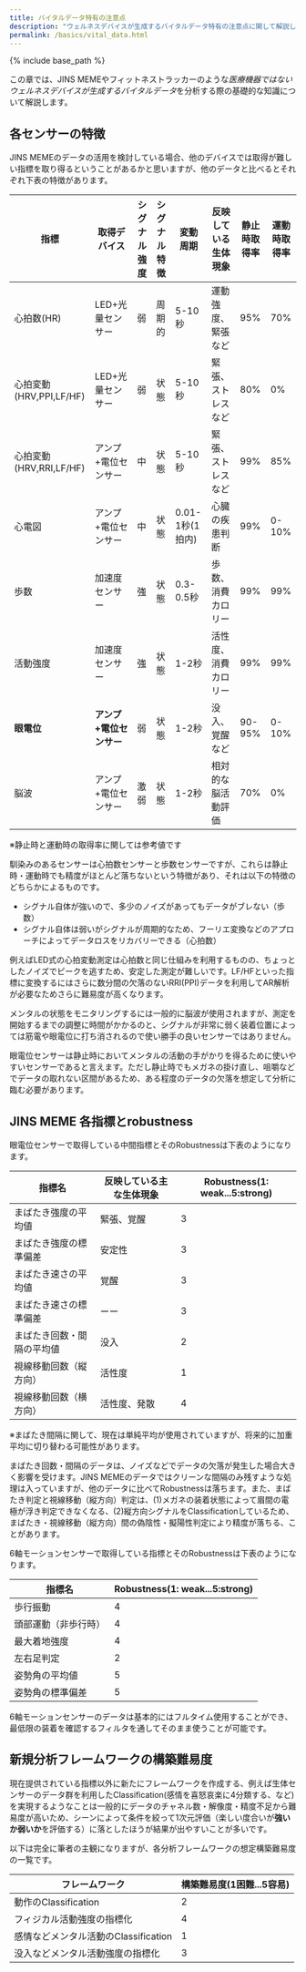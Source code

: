 ```yaml
---
title: バイタルデータ特有の注意点
description: "ウェルネスデバイスが生成するバイタルデータ特有の注意点に関して解説します"
permalink: /basics/vital_data.html
---
```


{% include base_path %}

この章では、JINS MEMEやフィットネストラッカーのような*医療機器ではないウェルネスデバイスが生成するバイタルデータ*を分析する際の基礎的な知識について解説します。

## 各センサーの特徴

JINS MEMEのデータの活用を検討している場合、他のデバイスでは取得が難しい指標を取り得るということがあるかと思いますが、他のデータと比べるとそれぞれ下表の特徴があります。

| 指標 | 取得デバイス | シグナル強度 | シグナル特徴 | 変動周期 | 反映している生体現象 | 静止時取得率 | 運動時取得率 |
| ---- | ---- | ---- | ---- | ---- | ---- | ---- | ---- |
| 心拍数(HR) | LED+光量センサー | 弱 | 周期的 | 5-10秒 |  運動強度、緊張など | 95% | 70% |
| 心拍変動(HRV,PPI,LF/HF) | LED+光量センサー | 弱 | 状態 | 5-10秒 | 緊張、ストレスなど | 80% | 0% | 
| 心拍変動(HRV,RRI,LF/HF) | アンプ+電位センサー | 中 | 状態 | 5-10秒 | 緊張、ストレスなど | 99% | 85% |
| 心電図 | アンプ+電位センサー | 中 | 状態 | 0.01-1秒(1拍内) | 心臓の疾患判断 | 99% | 0-10% |
| 歩数 | 加速度センサー | 強 | 状態 | 0.3-0.5秒 | 歩数、消費カロリー | 99% | 99% |
| 活動強度 | 加速度センサー | 強 | 状態 | 1-2秒 | 活性度、消費カロリー | 99% | 99% |
| **眼電位** | **アンプ+電位センサー** | 弱 | 状態 | 1-2秒 | 没入、覚醒など | 90-95% | 0-10% |
| 脳波 | アンプ+電位センサー | 激弱 | 状態 | 1-2秒 | 相対的な脳活動評価 | 70% | 0% |

※静止時と運動時の取得率に関しては参考値です

馴染みのあるセンサーは心拍数センサーと歩数センサーですが、これらは静止時・運動時でも精度がほとんど落ちないという特徴があり、それは以下の特徴のどちらかによるものです。

- シグナル自体が強いので、多少のノイズがあってもデータがブレない（歩数）
- シグナル自体は弱いがシグナルが周期的なため、フーリエ変換などのアプローチによってデータロスをリカバリーできる（心拍数）

例えばLED式の心拍変動測定は心拍数と同じ仕組みを利用するものの、ちょっとしたノイズでピークを逃すため、安定した測定が難しいです。LF/HFといった指標に変換するにはさらに数分間の欠落のないRRI(PPI)データを利用してAR解析が必要なためさらに難易度が高くなります。

メンタルの状態をモニタリングするには一般的に脳波が使用されますが、測定を開始するまでの調整に時間がかかるのと、シグナルが非常に弱く装着位置によっては筋電や眼電位に打ち消されるので使い勝手の良いセンサーではありません。

眼電位センサーは静止時においてメンタルの活動の手がかりを得るために使いやすいセンサーであると言えます。ただし静止時でもメガネの掛け直し、咀嚼などでデータの取れない区間があるため、ある程度のデータの欠落を想定して分析に臨む必要があります。

## JINS MEME 各指標とrobustness

眼電位センサーで取得している中間指標とそのRobustnessは下表のようになります。

| 指標名               | 反映している主な生体現象      | Robustness(1: weak...5:strong) |
|-------------------|-----------------------|------------|
| まばたき強度の平均値      | 緊張、覚醒                  | 3     |
| まばたき強度の標準偏差    | 安定性 | 3     |
| まばたき速さの平均値       | 覚醒                  | 3     |
| まばたき速さの標準偏差     | ーー                    | 3     |
| まばたき回数・間隔の平均値 | 没入                  | 2        |
| 視線移動回数（縦方向） | 活性度                | 1      |
| 視線移動回数（横方向） | 活性度、発散           | 4     |

※まばたき間隔に関して、現在は単純平均が使用されていますが、将来的に加重平均に切り替わる可能性があります。

まばたき回数・間隔のデータは、ノイズなどでデータの欠落が発生した場合大きく影響を受けます。JINS MEMEのデータではクリーンな間隔のみ残すような処理は入っていますが、他のデータに比べてRobustnessは落ちます。また、まばたき判定と視線移動（縦方向）判定は、(1)メガネの装着状態によって眉間の電極が浮き判定できなくなる、(2)縦方向シグナルをClassificationしているため、まばたき・視線移動（縦方向）間の偽陰性・擬陽性判定により精度が落ちる、ことがあります。

6軸モーションセンサーで取得している指標とそのRobustnessは下表のようになります。

| 指標名             | Robustness(1: weak...5:strong) |
|-------------------|----------|
| 歩行振動      | 4     |
| 頭部運動（非歩行時）      | 4     |
| 最大着地強度      | 4     |
| 左右足判定      | 2     |
| 姿勢角の平均値      | 5     |
| 姿勢角の標準偏差      | 5     |

6軸モーションセンサーのデータは基本的にはフルタイム使用することができ、最低限の装着を確認するフィルタを通してそのまま使うことが可能です。

## 新規分析フレームワークの構築難易度

現在提供されている指標以外に新たにフレームワークを作成する、例えば生体センサーのデータ群を利用したClassification(感情を喜怒哀楽に4分類する、など)を実現するようなことは一般的にデータのチャネル数・解像度・精度不足から難易度が高いため、シーンによって条件を絞って1次元評価（楽しい度合いが**強いか弱いか**を評価する）に落としたほうが結果が出やすいことが多いです。

以下は完全に筆者の主観になりますが、各分析フレームワークの想定構築難易度の一覧です。

| フレームワーク | 構築難易度(1困難...5容易) |
|----|----|
|動作のClassification | 2 |
|フィジカル活動強度の指標化|4 |
|感情などメンタル活動のClassification| 1 |
|没入などメンタル活動強度の指標化|3 |
